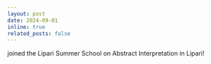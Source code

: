 ```yaml
---
layout: post
date: 2024-09-01 
inline: true
related_posts: false
---
```


joined the Lipari Summer School on Abstract Interpretation in Lipari!
